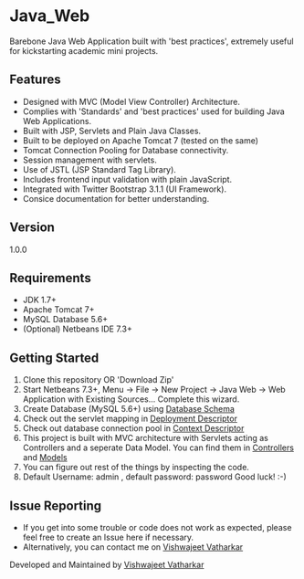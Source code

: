 Java_Web
========

Barebone Java Web Application built with 'best practices', extremely useful for kickstarting academic mini projects.

Features
----
* Designed with MVC (Model View Controller) Architecture.
* Complies with 'Standards' and 'best practices' used for building Java Web Applications.
* Built with JSP, Servlets and Plain Java Classes.
* Built to be deployed on Apache Tomcat 7 (tested on the same)
* Tomcat Connection Pooling for Database connectivity.
* Session management with servlets.
* Use of JSTL (JSP Standard Tag Library).
* Includes frontend input validation with plain JavaScript.
* Integrated with Twitter Bootstrap 3.1.1 (UI Framework).
* Consice documentation for better understanding.


Version
----

1.0.0

Requirements
--------------
* JDK 1.7+
* Apache Tomcat 7+
* MySQL Database 5.6+
* (Optional) Netbeans IDE 7.3+

Getting Started
--------------

1. Clone this repository OR 'Download Zip'
2. Start Netbeans 7.3+, Menu -> File -> New Project -> Java Web -> Web Application with Existing Sources... Complete this wizard.
3. Create Database (MySQL 5.6+) using [Database Schema](db_schema/java_web.sql)
4. Check out the servlet mapping in [Deployment Descriptor](web/WEB-INF/web.xml)
5. Check out database connection pool in [Context Descriptor](web/META-INF/context.xml)
6. This project is built with MVC architecture with Servlets acting as Controllers and a seperate Data Model.
You can find them in  [Controllers](src/java/controllers) and  [Models](src/java/models)
7. You can figure out rest of the things by inspecting the code.
8. Default Username: admin , default password: password
Good luck! :-)

Issue Reporting
--------------
* If you get into some trouble or code does not work as expected, please feel free to create an Issue here if necessary.
* Alternatively, you can contact me on [Vishwajeet Vatharkar](https://www.facebook.com/vishwajeetvatharkar)

Developed and Maintained by [Vishwajeet Vatharkar](https://www.github.com/vishwajeetv)
